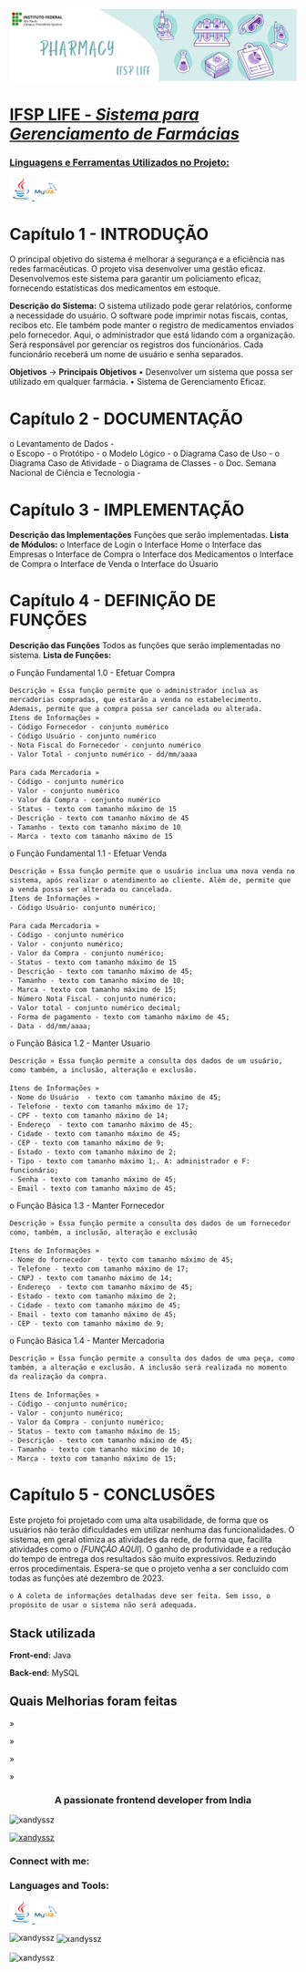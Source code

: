 <p align="center">
     <a href="https://pep.ifsp.edu.br/">
    <img src="PEP LIFE.png" alt="IFSP_LIFE">
</p>

# **IFSP LIFE** - *Sistema para Gerenciamento de Farmácias*

<h3 align="left">Linguagens e Ferramentas Utilizados no Projeto:</h3>
<p align="left"> <a href="https://www.java.com" target="_blank" rel="noreferrer"> <img src="https://raw.githubusercontent.com/devicons/devicon/master/icons/java/java-original.svg" alt="java" width="40" height="40"/> </a> <a href="https://www.mysql.com/" target="_blank" rel="noreferrer"> <img src="https://raw.githubusercontent.com/devicons/devicon/master/icons/mysql/mysql-original-wordmark.svg" alt="mysql" width="40" height="40"/> </a> </p>


# Capítulo 1 - INTRODUÇÃO
O principal objetivo do sistema é melhorar a segurança e a eficiência nas redes farmacêuticas. O projeto visa desenvolver uma gestão eficaz. Desenvolvemos este sistema para garantir um policiamento eficaz, fornecendo estatísticas dos medicamentos em estoque.

**Descrição do Sistema:** 
O sistema utilizado pode gerar relatórios, conforme a necessidade do usuário. O software pode imprimir notas fiscais, contas, recibos etc. Ele também pode manter o registro de medicamentos enviados pelo fornecedor. Aqui, o administrador que está lidando com a organização. Será responsável por gerenciar os registros dos funcionários. Cada funcionário receberá um nome de usuário e senha separados.

**Objetivos**
-> **Principais Objetivos**
• Desenvolver um sistema que possa ser utilizado em qualquer farmácia.
• Sistema de Gerenciamento Eficaz.

# Capítulo 2 - DOCUMENTAÇÃO
o Levantamento de Dados -  
o Escopo -
o Protótipo -
o Modelo Lógico -
o Diagrama Caso de Uso -
o Diagrama Caso de Atividade - 
o Diagrama de Classes - 
o Doc. Semana Nacional de Ciência e Tecnologia - 


# Capítulo 3 - IMPLEMENTAÇÃO 
**Descrição das Implementações**
Funções que serão implementadas. 
**Lista de Módulos:**
o  Interface de Login
o  Interface Home
o  Interface das Empresas
o  Interface de Compra
o  Interface dos Medicamentos
o  Interface de Compra
o  Interface de Venda
o Interface do Úsuario

# Capítulo 4 - DEFINIÇÃO DE FUNÇÕES 
**Descrição das Funções**
Todos as funções que serão implementadas no sistema.
**Lista de Funções:**<p>

o Função Fundamental 1.0 - Efetuar Compra

    Descrição » Essa função permite que o administrador inclua as mercadorias compradas, que estarão a venda no estabelecimento. Ademais, permite que a compra possa ser cancelada ou alterada.
    Itens de Informações » 
    - Código Fornecedor - conjunto numérico
    - Código Usuário - conjunto numérico
    - Nota Fiscal do Fornecedor - conjunto numérico
    - Valor Total - conjunto numérico - dd/mm/aaaa

    Para cada Mercadoria » 
    - Código - conjunto numérico
    - Valor - conjunto numérico
    - Valor da Compra - conjunto numérico
    - Status - texto com tamanho máximo de 15
    - Descrição - texto com tamanho máximo de 45
    - Tamanho - texto com tamanho máximo de 10
    - Marca - texto com tamanho máximo de 15

o Função Fundamental 1.1 - Efetuar Venda

    Descrição » Essa função permite que o usuário inclua uma nova venda no sistema, após realizar o atendimento ao cliente. Além de, permite que a venda possa ser alterada ou cancelada.
    Itens de Informações » 
    - Código Usuário- conjunto numérico;

    Para cada Mercadoria » 
    - Código - conjunto numérico
    - Valor - conjunto numérico;
    - Valor da Compra - conjunto numérico;
    - Status - texto com tamanho máximo de 15
    - Descrição - texto com tamanho máximo de 45;
    - Tamanho - texto com tamanho máximo de 10;
    - Marca - texto com tamanho máximo de 15;
    - Número Nota Fiscal - conjunto numérico;
    - Valor total - conjunto numérico decimal;
    - Forma de pagamento - texto com tamanho máximo de 45;
    - Data - dd/mm/aaaa;

o Função Básica 1.2 - Manter Usuario

    Descrição » Essa função permite a consulta dos dados de um usuário, como também, a inclusão, alteração e exclusão.

    Itens de Informações » 
    - Nome do Usuário  - texto com tamanho máximo de 45;
    - Telefone - texto com tamanho máximo de 17;
    - CPF - texto com tamanho máximo de 14;
    - Endereço  - texto com tamanho máximo de 45;
    - Cidade - texto com tamanho máximo de 45;
    - CEP - texto com tamanho máximo de 9;
    - Estado - texto com tamanho máximo de 2;
    - Tipo - texto com tamanho máximo 1;. A: administrador e F: funcionário;
    - Senha - texto com tamanho máximo de 45;
    - Email - texto com tamanho máximo de 45;

o Função Básica 1.3 - Manter Fornecedor

    Descrição » Essa função permite a consulta dos dados de um fornecedor como, também, a inclusão, alteração e exclusão

    Itens de Informações » 
    - Nome do fornecedor  - texto com tamanho máximo de 45;
    - Telefone - texto com tamanho máximo de 17;
    - CNPJ - texto com tamanho máximo de 14;
    - Endereço  - texto com tamanho máximo de 45;
    - Estado - texto com tamanho máximo de 2;
    - Cidade - texto com tamanho máximo de 45;
    - Email - texto com tamanho máximo de 45;
    - CEP - texto com tamanho máximo de 9;

o Função Básica 1.4 - Manter Mercadoria

    Descrição » Essa função permite a consulta dos dados de uma peça, como também, a alteração e exclusão. A inclusão será realizada no momento da realização da compra.

    Itens de Informações » 
    - Código - conjunto numérico;
    - Valor - conjunto numérico;
    - Valor da Compra - conjunto numérico;
    - Status - texto com tamanho máximo de 15;
    - Descrição - texto com tamanho máximo de 45;
    - Tamanho - texto com tamanho máximo de 10;
    - Marca - texto com tamanho máximo de 15;

# Capítulo 5 - CONCLUSÕES
 Este projeto foi projetado com uma alta usabilidade, de forma que os usuários não terão dificuldades em utilizar nenhuma das funcionalidades. O sistema, em geral otimiza as atividades da rede, de forma que, facilita atividades como o *[FUNÇÃO AQUI*]. O ganho de produtividade e a redução do tempo de entrega dos resultados são muito expressivos. Reduzindo erros procedimentais. Espera-se que o projeto venha a ser concluído com todas as funções até dezembro de 2023.

    o A coleta de informações detalhadas deve ser feita. Sem isso, o propósito de usar o sistema não será adequada.

## Stack utilizada

**Front-end:** Java

**Back-end:** MySQL


## Quais Melhorias foram feitas

»

»


»

»



<h3 align="center">A passionate frontend developer from India</h3>

<p align="left"> <img src="https://komarev.com/ghpvc/?username=xandyssz&label=Profile%20views&color=0e75b6&style=flat" alt="xandyssz" /> </p>

<p align="left"> <a href="https://github.com/ryo-ma/github-profile-trophy"><img src="https://github-profile-trophy.vercel.app/?username=xandyssz" alt="xandyssz" /></a> </p>

<h3 align="left">Connect with me:</h3>
<p align="left">
</p>

<h3 align="left">Languages and Tools:</h3>
<p align="left"> <a href="https://www.java.com" target="_blank" rel="noreferrer"> <img src="https://raw.githubusercontent.com/devicons/devicon/master/icons/java/java-original.svg" alt="java" width="40" height="40"/> </a> <a href="https://www.mysql.com/" target="_blank" rel="noreferrer"> <img src="https://raw.githubusercontent.com/devicons/devicon/master/icons/mysql/mysql-original-wordmark.svg" alt="mysql" width="40" height="40"/> </a> </p>

<p><img align="left" src="https://github-readme-stats.vercel.app/api/top-langs?username=xandyssz&show_icons=true&locale=en&layout=compact" alt="xandyssz" /></p>

<p>&nbsp;<img align="center" src="https://github-readme-stats.vercel.app/api?username=xandyssz&show_icons=true&locale=en" alt="xandyssz" /></p>

<p><img align="center" src="https://github-readme-streak-stats.herokuapp.com/?user=xandyssz&" alt="xandyssz" /></p>
